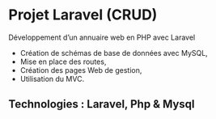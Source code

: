 # Projet Laravel (CRUD)
Développement d’un annuaire web en PHP avec Laravel
- Création de schémas de base de données avec MySQL,
- Mise en place des routes,
- Création des pages Web de gestion, 
- Utilisation du MVC.
## Technologies : Laravel, Php & Mysql

